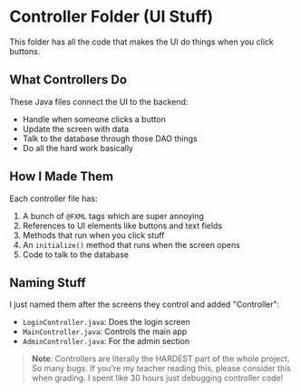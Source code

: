 # Controller Folder (UI Stuff)

This folder has all the code that makes the UI do things when you click buttons.

## What Controllers Do

These Java files connect the UI to the backend:

- Handle when someone clicks a button
- Update the screen with data
- Talk to the database through those DAO things
- Do all the hard work basically

## How I Made Them

Each controller file has:

1. A bunch of `@FXML` tags which are super annoying
2. References to UI elements like buttons and text fields
3. Methods that run when you click stuff
4. An `initialize()` method that runs when the screen opens
5. Code to talk to the database

## Naming Stuff

I just named them after the screens they control and added "Controller":

- `LoginController.java`: Does the login screen
- `MainController.java`: Controls the main app
- `AdminController.java`: For the admin section

> **Note**: Controllers are literally the HARDEST part of the whole project. So many bugs. If you're my teacher reading this, please consider this when grading. I spent like 30 hours just debugging controller code!
